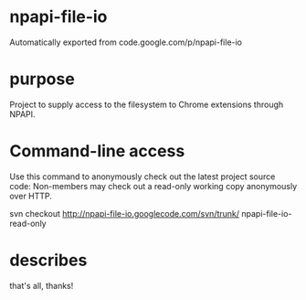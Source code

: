 # npapi-file-io
Automatically exported from code.google.com/p/npapi-file-io


# purpose
Project to supply access to the filesystem to Chrome extensions through NPAPI.

# Command-line access
Use this command to anonymously check out the latest project source code:
Non-members may check out a read-only working copy anonymously over HTTP.

svn checkout http://npapi-file-io.googlecode.com/svn/trunk/ npapi-file-io-read-only


# describes
that's all, thanks!

